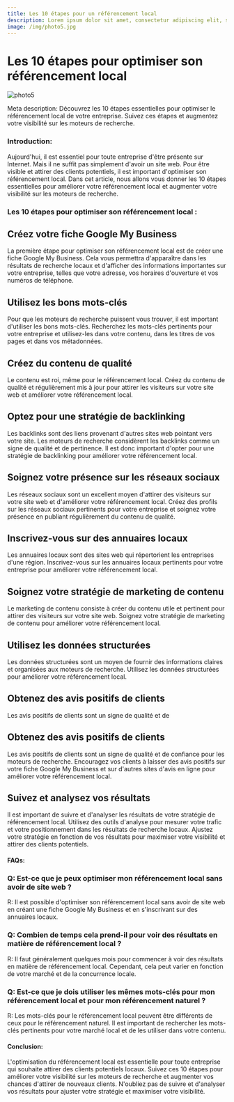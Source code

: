 ```yaml
---
title: Les 10 étapes pour un référencement local
description: Lorem ipsum dolor sit amet, consectetur adipiscing elit, sed do eiusmod tempor incididunt ut labore et dolore magna aliqua. 
image: /img/photo5.jpg
---
```


# Les 10 étapes pour optimiser son référencement local

![photo5](/img/novagraphy/novagraphy3.png)

Meta description: Découvrez les 10 étapes essentielles pour optimiser le référencement local de votre entreprise. Suivez ces étapes et augmentez votre visibilité sur les moteurs de recherche.

 ### Introduction:

Aujourd'hui, il est essentiel pour toute entreprise d'être présente sur Internet. Mais il ne suffit pas simplement d'avoir un site web. Pour être visible et attirer des clients potentiels, il est important d'optimiser son référencement local. Dans cet article, nous allons vous donner les 10 étapes essentielles pour améliorer votre référencement local et augmenter votre visibilité sur les moteurs de recherche.

### Les 10 étapes pour optimiser son référencement local :

## Créez votre fiche Google My Business

La première étape pour optimiser son référencement local est de créer une fiche Google My Business. Cela vous permettra d'apparaître dans les résultats de recherche locaux et d'afficher des informations importantes sur votre entreprise, telles que votre adresse, vos horaires d'ouverture et vos numéros de téléphone.

## Utilisez les bons mots-clés
Pour que les moteurs de recherche puissent vous trouver, il est important d'utiliser les bons mots-clés. Recherchez les mots-clés pertinents pour votre entreprise et utilisez-les dans votre contenu, dans les titres de vos pages et dans vos métadonnées.

## Créez du contenu de qualité
Le contenu est roi, même pour le référencement local. Créez du contenu de qualité et régulièrement mis à jour pour attirer les visiteurs sur votre site web et améliorer votre référencement local.

## Optez pour une stratégie de backlinking
Les backlinks sont des liens provenant d'autres sites web pointant vers votre site. Les moteurs de recherche considèrent les backlinks comme un signe de qualité et de pertinence. Il est donc important d'opter pour une stratégie de backlinking pour améliorer votre référencement local.

## Soignez votre présence sur les réseaux sociaux
Les réseaux sociaux sont un excellent moyen d'attirer des visiteurs sur votre site web et d'améliorer votre référencement local. Créez des profils sur les réseaux sociaux pertinents pour votre entreprise et soignez votre présence en publiant régulièrement du contenu de qualité.

## Inscrivez-vous sur des annuaires locaux
Les annuaires locaux sont des sites web qui répertorient les entreprises d'une région. Inscrivez-vous sur les annuaires locaux pertinents pour votre entreprise pour améliorer votre référencement local.

## Soignez votre stratégie de marketing de contenu
Le marketing de contenu consiste à créer du contenu utile et pertinent pour attirer des visiteurs sur votre site web. Soignez votre stratégie de marketing de contenu pour améliorer votre référencement local.

## Utilisez les données structurées
Les données structurées sont un moyen de fournir des informations claires et organisées aux moteurs de recherche. Utilisez les données structurées pour améliorer votre référencement local.

## Obtenez des avis positifs de clients
Les avis positifs de clients sont un signe de qualité et de


## Obtenez des avis positifs de clients
Les avis positifs de clients sont un signe de qualité et de confiance pour les moteurs de recherche. Encouragez vos clients à laisser des avis positifs sur votre fiche Google My Business et sur d'autres sites d'avis en ligne pour améliorer votre référencement local.

## Suivez et analysez vos résultats
Il est important de suivre et d'analyser les résultats de votre stratégie de référencement local. Utilisez des outils d'analyse pour mesurer votre trafic et votre positionnement dans les résultats de recherche locaux. Ajustez votre stratégie en fonction de vos résultats pour maximiser votre visibilité et attirer des clients potentiels.

#### FAQs:

### Q: Est-ce que je peux optimiser mon référencement local sans avoir de site web ?
R: Il est possible d'optimiser son référencement local sans avoir de site web en créant une fiche Google My Business et en s'inscrivant sur des annuaires locaux.

### Q: Combien de temps cela prend-il pour voir des résultats en matière de référencement local ?
R: Il faut généralement quelques mois pour commencer à voir des résultats en matière de référencement local. Cependant, cela peut varier en fonction de votre marché et de la concurrence locale.

### Q: Est-ce que je dois utiliser les mêmes mots-clés pour mon référencement local et pour mon référencement naturel ?
R: Les mots-clés pour le référencement local peuvent être différents de ceux pour le référencement naturel. Il est important de rechercher les mots-clés pertinents pour votre marché local et de les utiliser dans votre contenu.

#### Conclusion:

L'optimisation du référencement local est essentielle pour toute entreprise qui souhaite attirer des clients potentiels locaux. Suivez ces 10 étapes pour améliorer votre visibilité sur les moteurs de recherche et augmenter vos chances d'attirer de nouveaux clients. N'oubliez pas de suivre et d'analyser vos résultats pour ajuster votre stratégie et maximiser votre visibilité.